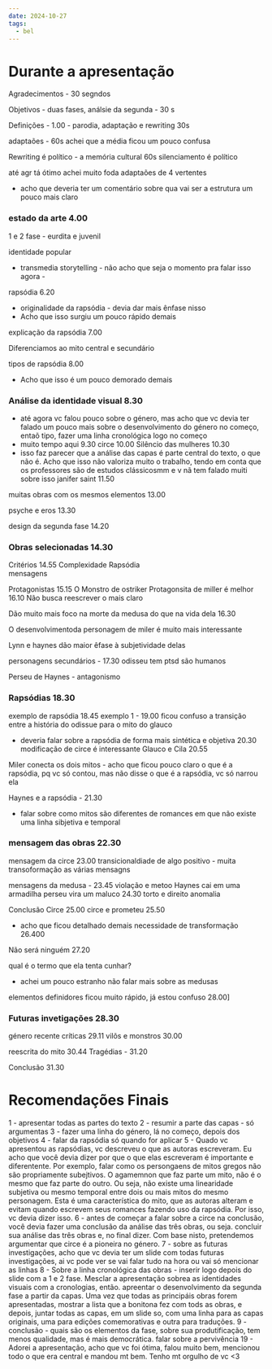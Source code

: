 ```yaml
---
date: 2024-10-27
tags:
  - bel
---
```


# Durante a apresentação 
Agradecimentos - 30 segndos

Objetivos - duas fases, análsie da segunda - 30 s

Definições - 1.00 - parodia, adaptação e rewriting 30s

adaptaões - 60s
achei que a média ficou um pouco confusa


Rewriting é político - a memória cultural  60s
silenciamento é político
 
 até agr tá ótimo achei muito foda
adaptaões de 4 vertentes 

- acho que deveria ter um comentário sobre qua vai ser a estrutura um pouco mais claro

### estado da arte 4.00

1 e 2 fase - eurdita e juvenil 

identidade popular 

- transmedia storytelling - não acho que seja o momento pra falar isso agora - 

rapsódia 6.20
 - originalidade da rapsódia - devia dar mais ênfase nisso
 - Acho que isso surgiu um pouco rápido demais

explicação da rapsódia 7.00

Diferenciamos ao mito central e secundário 

tipos de rapsódia 8.00 
 - Acho que isso é um pouco demorado demais


### Análise da identidade visual 8.30 

- até agora vc falou pouco sobre o género, mas acho que vc devia ter falado um pouco mais sobre o desenvolvimento do género no começo, entaõ tipo, fazer uma linha cronológica logo no começo
- muito tempo aqui 9.30
circe 10.00
Silêncio das mulheres 10.30
- isso faz parecer que a análise das capas é parte central do texto, o que não é. Acho que isso não valoriza muito o trabalho, tendo em conta que os professores são de estudos clássicosmm e v nã tem falado muiti sobre isso 
janifer saint 11.50

muitas obras com os mesmos elementos 13.00

psyche e eros 13.30

design da segunda fase 14.20

### Obras selecionadas 14.30

Critérios 14.55
Complexidade 
Rapsódia  
mensagens

Protagonistas 15.15
O Monstro de ostriker
Protagonsita de miller é melhor 16.10
Não busca reescrever o mais claro

Dão muito mais foco na morte da medusa do que na vida dela 16.30

O desenvolvimentoda personagem de miler é muito mais interessante 

Lynn e haynes dão maior êfase à subjetividade delas 

personagens secundários - 17.30 
odisseu tem ptsd
são humanos 

Perseu de Haynes - antagonismo

### Rapsódias 18.30

exemplo de rapsódia 18.45
exemplo 1 - 19.00
ficou confuso a transição entre a história do odissue para o mito do glauco 
- deveria falar sobre a rapsódia de forma mais sintética e objetiva 20.30
modificação de circe é interessante 
Glauco e Cila 20.55

Miler conecta os dois mitos - acho que ficou pouco claro o que é a rapsódia, pq vc só contou, mas não disse o que é a rapsódia, vc só narrou ela

Haynes e a rapsódia - 21.30

- falar sobre como mitos são diferentes de romances em que não existe uma linha sibjetiva e temporal

### mensagem das obras 22.30

mensagem da circe 23.00
transicionaldiade de algo positivo - muita transoformação
as várias mensagns 


mensagens da medusa - 23.45
violação e metoo
Haynes cai em uma armadilha 
perseu vira um maluco 24.30
torto e direito 
anomalia 

Conclusão 
Circe 25.00
circe e prometeu 25.50
- acho que ficou detalhado demais
necessidade de transformação 26.400

Não será ninguém 27.20

qual é o  termo que ela tenta cunhar?

- achei um pouco estranho não falar mais sobre as medusas

elementos definidores ficou muito rápido, já estou confuso 28.00]

### Futuras invetigações 28.30
género recente
críticas 29.11
vilõs e monstros 30.00

reescrita do mito 30.44
Tragédias - 31.20

Conclusão 31.30



# Recomendações Finais

1 - apresentar todas as partes do texto
2 - resumir a parte das capas - só argumentas
3 - fazer uma linha do género, lá no começo, depois dos objetivos
4 - falar da rapsódia só quando for aplicar 
5 - Quado vc apresentou as rapsódias, vc descreveu o que as autoras escreveram. Eu acho que você devia dizer por que o que elas escreveram é importante e diferentente. Por exemplo, falar como os persongaens de mitos gregos não são propriamente subejtivos. O agamemnon que faz parte um mito, não é o mesmo que faz parte do outro. Ou seja, não existe uma linearidade subjetiva ou mesmo temporal entre dois ou mais mitos do mesmo personagem. Esta é uma característica do mito, que as autoras alteram e evitam quando escrevem seus romances fazendo uso da rapsódia. Por isso, vc devia dizer isso. 
6 - antes de começar a falar sobre a circe na conclusão, você devia fazer uma conclusão da análise das três obras, ou seja. concluir sua análise das três obras e, no final dizer. Com base nisto, pretendemos argumentar que circe é a pioneira no género.
7 - sobre as futuras investigações, acho que vc devia ter um slide com todas futuras investigações, ai vc pode ver se vai falar tudo na hora ou vai só mencionar as linhas
8 - Sobre a linha cronológica das obras - inserir logo depois do slide com a 1 e 2 fase. Mesclar a apresentação sobrea as identidades visuais com a cronologias, então. apreentar o desenvolvimento da segunda fase a partir da capas. Uma vez que todas as principáis obras forem apresentadas, mostrar a lista que a bonitona fez com tods as obras, e depois, juntar todas as capas, em um slide so, com uma linha para as capas originais, uma para edições comemorativas e outra para traduções. 
9 - conclusão - quais são os elementos da fase, sobre sua produtificação, tem menos qualidade, mas é mais democrática. falar sobre a pervivência 
19 - Adorei a apresentação, acho que vc foi ótima, falou muito bem, mencionou todo o que era central e mandou mt bem. Tenho mt orgulho de vc <3
